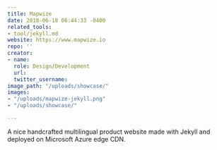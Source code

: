 ```yaml
---
title: Mapwize
date: 2018-06-18 06:44:33 -0400
related_tools:
- tool/jekyll.md
website: https://www.mapwize.io
repo: ''
creator:
- name: 
  role: Design/Development
  url: 
  twitter_username: 
image_path: "/uploads/showcase/"
images:
- "/uploads/mapwize-jekyll.png"
- "/uploads/showcase/"

---
```

A nice handcrafted multilingual product website made with Jekyll and deployed on Microsoft Azure edge CDN.